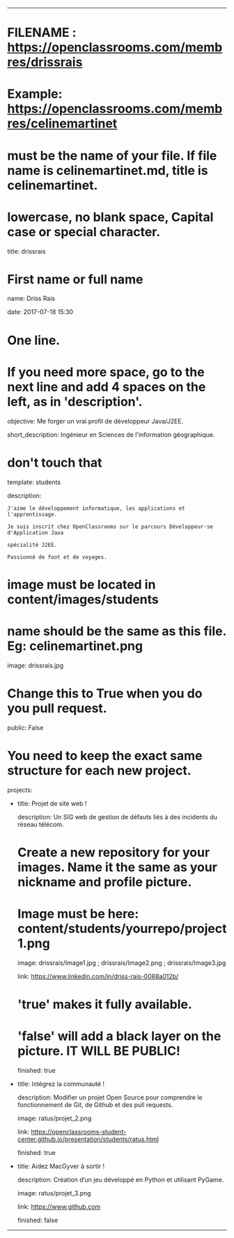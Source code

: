 		

---


# FILENAME : https://openclassrooms.com/membres/drissrais

# Example: https://openclassrooms.com/membres/celinemartinet

# must be the name of your file. If file name is celinemartinet.md, title is celinemartinet.

# lowercase, no blank space, Capital case or special character.

title: drissrais


# First name or full name

name: Driss Rais

date: 2017-07-18 15:30


# One line.

# If you need more space, go to the next line and add 4 spaces on the left, as in 'description'.

objective: Me forger un vrai profil de développeur Java/J2EE.

short_description: Ingénieur en Sciences de l'information géographique. 


# don't touch that

template: students

description:

    J'aime le développement informatique, les applications et l'apprentissage. 
    
    Je suis inscrit chez OpenClassrooms sur le parcours Développeur·se d'Application Java 
    
    spécialité J2EE.
    
    Passionné de foot et de voyages.

# image must be located in content/images/students

# name should be the same as this file. Eg: celinemartinet.png

image: drissrais.jpg


# Change this to True when you do you pull request.

public: False


# You need to keep the exact same structure for each new project.

projects:

  - title: Projet de site web !

    description: Un SIG web de gestion de défauts liés à des incidents du réseau télécom.

    # Create a new repository for your images. Name it the same as your nickname and profile picture.

    # Image must be here: content/students/yourrepo/project1.png

    image: drissrais/Image1.jpg ; drissrais/Image2.png ; drissrais/Image3.jpg

    link: https://www.linkedin.com/in/driss-rais-0088a012b/

    # 'true' makes it fully available.

    # 'false' will add a black layer on the picture. IT WILL BE PUBLIC!

    finished: true

  - title: Intégrez la communauté !

    description: Modifier un projet Open Source pour comprendre le fonctionnement de Git, de Github et des pull requests. 

    image: ratus/projet_2.png

    link: https://openclassrooms-student-center.github.io/presentation/students/ratus.html

    finished: true

  - title: Aidez MacGyver à sortir !

    description: Création d’un jeu développé en Python et utilisant PyGame.

    image: ratus/projet_3.png

    link: https://www.github.com

    finished: false

---
